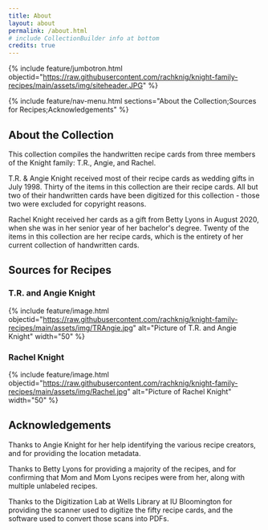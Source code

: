 ```yaml
---
title: About
layout: about
permalink: /about.html
# include CollectionBuilder info at bottom
credits: true
---
```


{% include feature/jumbotron.html objectid="https://raw.githubusercontent.com/rachknig/knight-family-recipes/main/assets/img/siteheader.JPG" %}

{% include feature/nav-menu.html sections="About the Collection;Sources for Recipes;Acknowledgements" %}

## About the Collection

This collection compiles the handwritten recipe cards from three members of the Knight family: T.R., Angie, and Rachel.

T.R. & Angie Knight received most of their recipe cards as wedding gifts in July 1998. Thirty of the items in this collection are their recipe cards. All but two of their handwritten cards have been digitized for this collection - those two were excluded for copyright reasons.

Rachel Knight received her cards as a gift from Betty Lyons in August 2020, when she was in her senior year of her bachelor's degree. Twenty of the items in this collection are her recipe cards, which is the entirety of her current collection of handwritten cards.

## Sources for Recipes

### T.R. and Angie Knight
{% include feature/image.html objectid="https://raw.githubusercontent.com/rachknig/knight-family-recipes/main/assets/img/TRAngie.jpg" alt="Picture of T.R. and Angie Knight" width="50" %}

### Rachel Knight
{% include feature/image.html objectid="https://raw.githubusercontent.com/rachknig/knight-family-recipes/main/assets/img/Rachel.jpg" alt="Picture of Rachel Knight" width="50" %}

## Acknowledgements
Thanks to Angie Knight for her help identifying the various recipe creators, and for providing the location metadata.

Thanks to Betty Lyons for providing a majority of the recipes, and for confirming that Mom and Mom Lyons recipes were from her, along with multiple unlabeled recipes.

Thanks to the Digitization Lab at Wells Library at IU Bloomington for providing the scanner used to digitize the fifty recipe cards, and the software used to convert those scans into PDFs.
